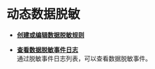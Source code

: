 # 动态数据脱敏<a name="dbss_01_0164"></a>

-   **[创建或编辑数据脱敏规则](创建或编辑数据脱敏规则.md)**  

-   **[查看数据脱敏事件日志](查看数据脱敏事件日志.md)**  
通过脱敏事件日志列表，可以查看数据脱敏事件。

